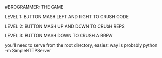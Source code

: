 #BROGRAMMER: THE GAME

LEVEL 1:
BUTTON MASH LEFT AND RIGHT TO CRUSH CODE

LEVEL 2:
BUTTON MASH UP AND DOWN TO CRUSH REPS

LEVEL 3:
BUTTON MASH DOWN TO CRUSH A BREW


you'll need to serve from the root directory, easiest way is probably python -m SimpleHTTPServer